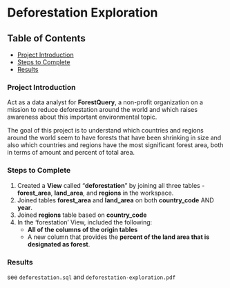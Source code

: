 # Deforestation Exploration

## Table of Contents
 * [Project Introduction](#project-introduction)
 * [Steps to Complete](#steps-to-complete)
 * [Results](#results)

### Project Introduction

Act as a data analyst for **ForestQuery**, a non-profit organization on a mission to reduce deforestation around the world and which raises awareness about this important environmental topic.

The goal of this project is to understand which countries and regions around the world seem to have forests that have been shrinking in size and also which countries and regions have the most significant forest area, both in terms of amount and percent of total area. 


### Steps to Complete

1. Created a **View** called “**deforestation**” by joining all three tables - **forest_area**, **land_area**, and **regions** in the workspace.
2. Joined tables **forest_area** and **land_area** on both **country_code** AND **year**.
3. Joined **regions** table based on **country_code**
4. In the ‘forestation’ View, included the following:
    - **All of the columns of the origin tables**
    - A new column that provides the **percent of the land area that is designated as forest**.

### Results

see `deforestation.sql` and `deforestation-exploration.pdf`



